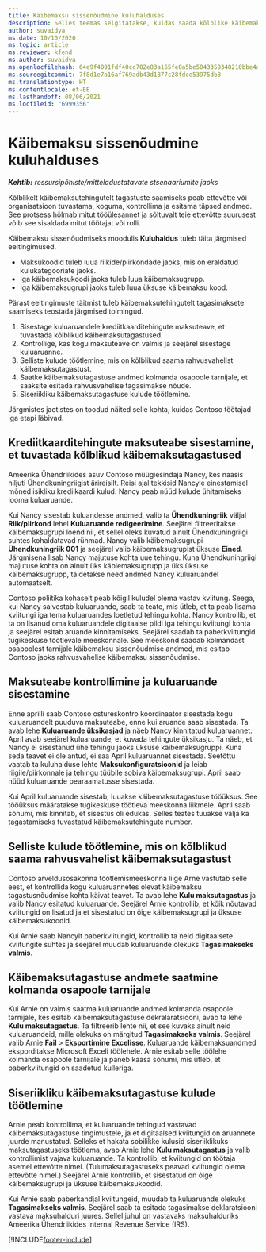 ```yaml
---
title: Käibemaksu sissenõudmine kuluhalduses
description: Selles teemas selgitatakse, kuidas saada kõlblike käibemaksutehingute tagastusi.
author: suvaidya
ms.date: 10/10/2020
ms.topic: article
ms.reviewer: kfend
ms.author: suvaidya
ms.openlocfilehash: 64e9f4091fdf40cc702e83a165fe0a5be5043359348210bbe4afcd8a18055133
ms.sourcegitcommit: 7f8d1e7a16af769adb43d1877c28fdce53975db8
ms.translationtype: HT
ms.contentlocale: et-EE
ms.lasthandoff: 08/06/2021
ms.locfileid: "6999356"
---
```

# <a name="vat-recovery-in-expense-management"></a>Käibemaksu sissenõudmine kuluhalduses

_**Kehtib:** ressursipõhiste/mitteladustatavate stsenaariumite jaoks_

Kõlblikelt käibemaksutehingutelt tagastuste saamiseks peab ettevõtte või organisatsioon tuvastama, koguma, kontrollima ja esitama täpsed andmed. See protsess hõlmab mitut tööülesannet ja sõltuvalt teie ettevõtte suurusest võib see sisaldada mitut töötajat või rolli.

Käibemaksu sissenõudmiseks moodulis **Kuluhaldus** tuleb täita järgmised eeltingimused.

- Maksukoodid tuleb luua riikide/piirkondade jaoks, mis on eraldatud kulukategooriate jaoks.
- Iga käibemaksukoodi jaoks tuleb luua käibemaksugrupp.
- Iga käibemaksugrupi jaoks tuleb luua üksuse käibemaksu kood.

Pärast eeltingimuste täitmist tuleb käibemaksutehingutelt tagasimaksete saamiseks teostada järgmised toimingud.

1. Sisestage kuluaruandele krediitkaarditehingute maksuteave, et tuvastada kõlblikud käibemaksutagastused.
2. Kontrollige, kas kogu maksuteave on valmis ja seejärel sisestage kuluaruanne.
3. Selliste kulude töötlemine, mis on kõlblikud saama rahvusvahelist käibemaksutagastust.
4. Saatke käibemaksutagastuse andmed kolmanda osapoole tarnijale, et saaksite esitada rahvusvahelise tagasimakse nõude.
5. Siseriikliku käibemaksutagastuse kulude töötlemine.

Järgmistes jaotistes on toodud näited selle kohta, kuidas Contoso töötajad iga etapi läbivad.

## <a name="enter-tax-information-about-credit-card-transactions-to-identify-eligible-vat-refunds"></a>Krediitkaarditehingute maksuteabe sisestamine, et tuvastada kõlblikud käibemaksutagastused

Ameerika Ühendriikides asuv Contoso müügiesindaja Nancy, kes naasis hiljuti Ühendkuningriigist ärireisilt. Reisi ajal tekkisid Nancyle einestamisel mõned isikliku krediikaardi kulud. Nancy peab nüüd kulude ühitamiseks looma kuluaruande.

Kui Nancy sisestab kuluandesse andmed, valib ta **Ühendkuningriik** väljal **Riik/piirkond** lehel **Kuluaruande redigeerimine**. Seejärel filtreeritakse käibemaksugrupi loend nii, et sellel oleks kuvatud ainult Ühendkuningriigi suhtes kohaldatavad rühmad. Nancy valib käibemaksugrupi **Ühendkuningriik 001** ja seejärel valib käibemaksugrupist üksuse **Eined**. Järgmisena lisab Nancy majutuse kohta uue tehingu. Kuna Ühendkuningriigi majutuse kohta on ainult üks käbiemaksugrupp ja üks üksuse käibemaksugrupp, täidetakse need andmed Nancy kuluaruandel automaatselt.

Contoso poliitika kohaselt peab kõigil kuludel olema vastav kviitung. Seega, kui Nancy salvestab kuluaruande, saab ta teate, mis ütleb, et ta peab lisama kviitungi iga tema kuluaruandes loetletud tehingu kohta. Nancy kontrollib, et ta on lisanud oma kuluaruandele digitaalse pildi iga tehingu kviitungi kohta ja seejärel esitab aruande kinnitamiseks. Seejärel saadab ta paberkviitungid tugikeskuse töötlevale meeskonnale. See meeskond saadab kolmandast osapoolest tarnijale käibemaksu sissenõudmise andmed, mis esitab Contoso jaoks rahvusvahelise käibemaksu sissenõudmise.

## <a name="verify-tax-information-and-post-an-expense-report"></a>Maksuteabe kontrollimine ja kuluaruande sisestamine

Enne aprilli saab Contoso ostureskontro koordinaator sisestada kogu kuluaruandelt puuduva maksuteabe, enne kui aruande saab sisestada. Ta avab lehe **Kuluaruande üksikasjad** ja näeb Nancy kinnitatud kuluaruannet. April avab seejärel kuluaruande, et kuvada tehingute üksikasju. Ta näeb, et Nancy ei sisestanud ühe tehingu jaoks üksuse käibemaksugruppi. Kuna seda teavet ei ole antud, ei saa April kuluaruannet sisestada. Seetõttu vaatab ta kuluhalduse lehte **Maksukonfiguratsioonid** ja leiab riigile/piirkonnale ja tehingu tüübile sobiva käibemaksugrupi. April saab nüüd kuluaruande pearaamatusse sisestada.

Kui April kuluaruande sisestab, luuakse käibemaksutagastuse tööüksus. See tööüksus määratakse tugikeskuse töötleva meeskonna liikmele. April saab sõnumi, mis kinnitab, et sisestus oli edukas. Selles teates tuuakse välja ka tagastamiseks tuvastatud käibemaksutehingute number.

## <a name="process-expenses-that-are-eligible-for-international-vat-recovery"></a>Selliste kulude töötlemine, mis on kõlblikud saama rahvusvahelist käibemaksutagastust

Contoso arveldusosakonna töötlemismeeskonna liige Arne vastutab selle eest, et kontrollida kogu kuluaruannetes olevat käibemaksu tagastusnõudmise kohta käivat teavet. Ta avab lehe **Kulu maksutagastus** ja valib Nancy esitatud kuluaruande. Seejärel Arnie kontrollib, et kõik nõutavad kviitungid on lisatud ja et sisestatud on õige käibemaksugrupi ja üksuse käibemaksukoodid.

Kui Arnie saab Nancylt paberkviitungid, kontrollib ta neid digitaalsete kviitungite suhtes ja seejärel muudab kuluaruande olekuks **Tagasimakseks valmis**.

## <a name="send-vat-recovery-data-to-the-third-party-vendor"></a>Käibemaksutagastuse andmete saatmine kolmanda osapoole tarnijale

Kui Arnie on valmis saatma kuluaruande andmed kolmanda osapoole tarnijale, kes esitab käibemaksutagastuse dekralaratsiooni, avab ta lehe **Kulu maksutagastus**. Ta filtreerib lehte nii, et see kuvaks ainult neid kuluaruandeid, mille olekuks on märgitud **Tagasimakseks valmis**. Seejärel valib Arnie **Fail** &gt; **Eksportimine Excelisse**. Kuluaruande käibemaksuandmed eksporditakse Microsoft Exceli töölehele. Arnie esitab selle töölehe kolmanda osapoole tarnijale ja paneb kaasa sõnumi, mis ütleb, et paberkviitungid on saadetud kulleriga.

## <a name="process-expenses-for-domestic-vat-recovery"></a>Siseriikliku käibemaksutagastuse kulude töötlemine

Arnie peab kontrollima, et kuluaruande tehingud vastavad käibemaksutagastuse tingimustele, ja et digitaalsed kviitungid on aruannete juurde manustatud. Selleks et hakata sobilikke kulusid siseriiklikuks maksutagastuseks töötlema, avab Arnie lehe **Kulu maksutagastus** ja valib kontrollimist vajava kuluaruande. Ta kontrollib, et kviitungid on töötaja asemel ettevõtte nimel. (Tulumaksutagastuseks peavad kviitungid olema ettevõtte nimel.) Seejärel Arnie kontrollib, et sisestatud on õige käibemaksugrupi ja üksuse käibemaksukoodid.

Kui Arnie saab paberkandjal kviitungeid, muudab ta kuluaruande olekuks **Tagasimakseks valmis**. Seejärel saab ta esitada tagasimakse deklaratsiooni vastava maksuhalduri juures. Sellel juhul on vastavaks maksuhalduriks Ameerika Ühendriikides Internal Revenue Service (IRS).


[!INCLUDE[footer-include](../includes/footer-banner.md)]